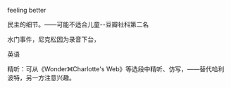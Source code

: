 feeling better

民主的细节。——可能不适合儿童--豆瓣社科第二名

水门事件，尼克松因为录音下台，



英语

精听：可从《Wonder》《Charlotte's Web》等选段中精听、仿写，——替代哈利波特，另一方注意兴趣。